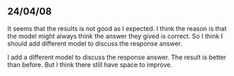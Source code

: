 <!--
 * @Author: hibana2077 hibana2077@gmail.com
 * @Date: 2024-04-08 10:57:37
 * @LastEditors: hibana2077 hibana2077@gmail.com
 * @LastEditTime: 2024-04-08 18:00:55
 * @FilePath: \llm_agent_flow_lab\lab\better_question_disq\note.md
 * @Description: 这是默认设置,请设置`customMade`, 打开koroFileHeader查看配置 进行设置: https://github.com/OBKoro1/koro1FileHeader/wiki/%E9%85%8D%E7%BD%AE
-->
## 24/04/08

It seems that the results is not good as I expected. I think the reason is that the model might always think the answer they gived is correct. So I think I should add different model to discuss the response answer.

I add a different model to discuss the response answer. The result is better than before. But I think there still have space to improve.